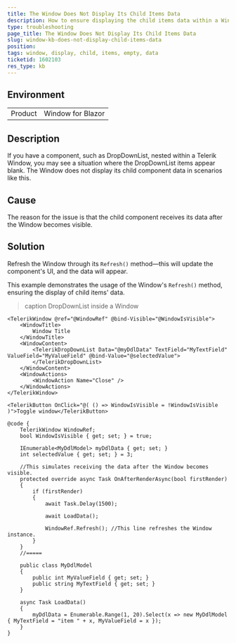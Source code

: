 ```yaml
---
title: The Window Does Not Display Its Child Items Data
description: How to ensure displaying the child items data within a Window.
type: troubleshooting
page_title: The Window Does Not Display Its Child Items Data
slug: window-kb-does-not-display-child-items-data
position: 
tags: window, display, child, items, empty, data
ticketid: 1602103
res_type: kb
---
```


## Environment

<table>
	<tbody>
		<tr>
			<td>Product</td>
			<td>Window for Blazor</td>
		</tr>
	</tbody>
</table>


## Description

If you have a component, such as DropDownList, nested within a Telerik Window, you may see a situation where the DropDownList items appear blank. The Window does not display its child component data in scenarios like this.

## Cause

The reason for the issue is that the child component receives its data after the Window becomes visible.

## Solution

Refresh the Window through its `Refresh()` method—this will update the component's UI, and the data will appear.

This example demonstrates the usage of the Window's `Refresh()` method, ensuring the display of child items' data.

>caption DropDownList inside a Window

`````CSHTML
<TelerikWindow @ref="@WindowRef" @bind-Visible="@WindowIsVisible">
    <WindowTitle>
        Window Title
    </WindowTitle>
    <WindowContent>
        <TelerikDropDownList Data="@myDdlData" TextField="MyTextField" ValueField="MyValueField" @bind-Value="@selectedValue">
        </TelerikDropDownList>
    </WindowContent>
    <WindowActions>
        <WindowAction Name="Close" />
    </WindowActions>
</TelerikWindow>

<TelerikButton OnClick="@( () => WindowIsVisible = !WindowIsVisible )">Toggle window</TelerikButton>

@code {
    TelerikWindow WindowRef;
    bool WindowIsVisible { get; set; } = true;

    IEnumerable<MyDdlModel> myDdlData { get; set; }
    int selectedValue { get; set; } = 3;

    //This simulates receiving the data after the Window becomes visible.
    protected override async Task OnAfterRenderAsync(bool firstRender)
    {
        if (firstRender)
        {
            await Task.Delay(1500);

            await LoadData();

            WindowRef.Refresh(); //This line refreshes the Window instance.
        }
    }
    //=====

    public class MyDdlModel
    {
        public int MyValueField { get; set; }
        public string MyTextField { get; set; }
    }

    async Task LoadData()
    {
        myDdlData = Enumerable.Range(1, 20).Select(x => new MyDdlModel { MyTextField = "item " + x, MyValueField = x });
    }
}
`````
